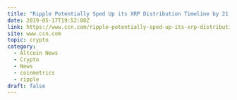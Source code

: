 ```yaml
---
title: "Ripple Potentially Sped Up its XRP Distribution Timeline by 21 Years: Crypto Researchers"
date: 2019-05-17T19:52:08Z
link: https://www.ccn.com/ripple-potentially-sped-up-its-xrp-distribution-timeline-by-21-years-crypto-researchers?utm_medium=RSS&utm_source=hune
site: www.ccn.com
topic: crypto
category:
  - Altcoin News
  - Crypto
  - News
  - coinmetrics
  - ripple
draft: false
---
```


